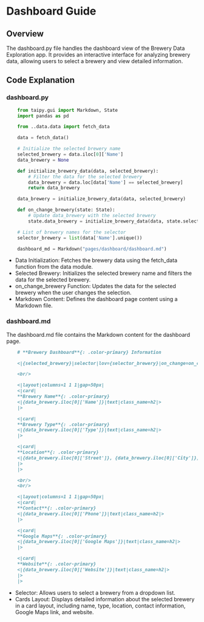 # Dashboard Guide
## Overview
The dashboard.py file handles the dashboard view of the Brewery Data Exploration app. It provides an interactive interface for analyzing brewery data, allowing users to select a brewery and view detailed information.

## Code Explanation
### dashboard.py
```python
    from taipy.gui import Markdown, State
    import pandas as pd

    from ..data.data import fetch_data

    data = fetch_data()

    # Initialize the selected brewery name
    selected_brewery = data.iloc[0]['Name']
    data_brewery = None

    def initialize_brewery_data(data, selected_brewery):
        # Filter the data for the selected brewery
        data_brewery = data.loc[data['Name'] == selected_brewery]
        return data_brewery

    data_brewery = initialize_brewery_data(data, selected_brewery)

    def on_change_brewery(state: State):
        # Update data_brewery with the selected brewery
        state.data_brewery = initialize_brewery_data(data, state.selected_brewery)

    # List of brewery names for the selector
    selector_brewery = list(data['Name'].unique())

    dashboard_md = Markdown("pages/dashboard/dashboard.md")
```
- Data Initialization: Fetches the brewery data using the fetch_data function from the data module.
- Selected Brewery: Initializes the selected brewery name and filters the data for the selected brewery.
- on_change_brewery Function: Updates the data for the selected brewery when the user changes the selection.
- Markdown Content: Defines the dashboard page content using a Markdown file.

### dashboard.md
The dashboard.md file contains the Markdown content for the dashboard page.
```markdown
    # **Brewery Dashboard**{: .color-primary} Information

    <|{selected_brewery}|selector|lov={selector_brewery}|on_change=on_change_brewery|dropdown|label=Brewery Name|>

    <br/>

    <|layout|columns=1 1 1|gap=50px|
    <|card|
    **Brewery Name**{: .color-primary}
    <|{data_brewery.iloc[0]['Name']}|text|class_name=h2|>
    |>

    <|card|
    **Brewery Type**{: .color-primary}
    <|{data_brewery.iloc[0]['Type']}|text|class_name=h2|>
    |>

    <|card|
    **Location**{: .color-primary}
    <|{data_brewery.iloc[0]['Street']}, {data_brewery.iloc[0]['City']}, {data_brewery.iloc[0]['State']}|text|class_name=h2|>
    |>
    |>

    <br/>
    <br/>

    <|layout|columns=1 1 1|gap=50px|
    <|card|
    **Contact**{: .color-primary}
    <|{data_brewery.iloc[0]['Phone']}|text|class_name=h2|>
    |>

    <|card|
    **Google Maps**{: .color-primary}
    <|{data_brewery.iloc[0]['Google Maps']}|text|class_name=h2|>
    |>

    <|card|
    **Website**{: .color-primary}
    <|{data_brewery.iloc[0]['Website']}|text|class_name=h2|>
    |>
    |>
```
- Selector: Allows users to select a brewery from a dropdown list.
- Cards Layout: Displays detailed information about the selected brewery in a card layout, including name, type, location, contact information, Google Maps link, and website.
